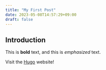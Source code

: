 ```yaml
---
title: "My First Post"
date: 2023-05-08T14:57:29+09:00
draft: false
---
```


## Introduction

This is **bold** text, and this is *emphasized* text.

Visit the [Hugo](https://gohugo.io) website!